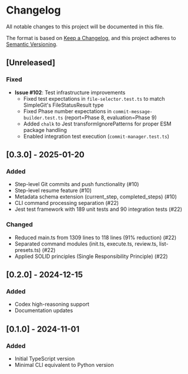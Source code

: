 # Changelog

All notable changes to this project will be documented in this file.

The format is based on [Keep a Changelog](https://keepachangelog.com/en/1.0.0/),
and this project adheres to [Semantic Versioning](https://semver.org/spec/v2.0.0.html).

## [Unreleased]

### Fixed
- **Issue #102**: Test infrastructure improvements
  - Fixed test expectations in `file-selector.test.ts` to match SimpleGit's FileStatusResult type
  - Fixed Phase number expectations in `commit-message-builder.test.ts` (report=Phase 8, evaluation=Phase 9)
  - Added `chalk` to Jest transformIgnorePatterns for proper ESM package handling
  - Enabled integration test execution (`commit-manager.test.ts`)

## [0.3.0] - 2025-01-20

### Added
- Step-level Git commits and push functionality (#10)
- Step-level resume feature (#10)
- Metadata schema extension (current_step, completed_steps) (#10)
- CLI command processing separation (#22)
- Jest test framework with 189 unit tests and 90 integration tests (#22)

### Changed
- Reduced main.ts from 1309 lines to 118 lines (91% reduction) (#22)
- Separated command modules (init.ts, execute.ts, review.ts, list-presets.ts) (#22)
- Applied SOLID principles (Single Responsibility Principle) (#22)

## [0.2.0] - 2024-12-15

### Added
- Codex high-reasoning support
- Documentation updates

## [0.1.0] - 2024-11-01

### Added
- Initial TypeScript version
- Minimal CLI equivalent to Python version

